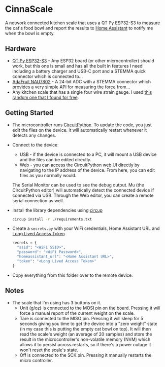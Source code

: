 # CinnaScale

A network connected kitchen scale that uses a QT Py ESP32-S3 to measure the cat's food bowl and report the results to
[Home Assistant] to notify me when the bowl is empty.

## Hardware

- [QT Py ESP32-S3] - Any ESP32 board (or other microcontroller) should work, but
  this one is small and has all the built in features I need including a battery charger and USB-C port and a STEMMA
  quick connector which is connected to...
- [AdaFruit NAU7802] - A 24-bit ADC with a STEMMA connector which provides a very
  simple API for measuring the force from...
- Any kitchen scale that has a single four wire strain gauge. I used [this random one that I found for
  free][Pelouze Dymo SP5].

## Getting Started

- The microcontroller runs [CircuitPython]. To update the code, you just edit the files on the device. It will
  automatically restart whenever it detects any changes.

- Connect to the device:

  - USB - if the device is connected to a PC, it will mount a USB device and the files can be edited directly.
  - Web - you can access the CircuitPython web UI directly by navigating to the IP address of the device. From here, you
    can edit files as you normally would.

  The Serial Monitor can be used to see the debug output. Mu (the CircuitPython editor) will automatically detect the
  connected device if connected via USB. Through the Web editor, you can create a remote serial connection as well.

- Install the library dependencies using [circup]

  ```bash
  circup install -r ./requirements.txt
  ```

- Create a `secrets.py` with your WiFi credentials, Home Assistant URL and [Long Lived Access Token]

  ```python
  secrets = {
    "ssid": "<WiFi SSID>",
    "password": "<WiFi Password>",
    "homeassistant_url": "<Home Assistant URL>",
    "token": "<Long Lived Access Token>"
  }
  ```

- Copy everything from this folder over to the remote device.

## Notes

- The scale that I'm using has 3 buttons on it.
  - Unit (g/oz) is connected to the MOSI pin on the board. Pressing it will force a manual report of the current weight
    on the scale.
  - Tare is connected to the MISO pin. Pressing it will sleep for 5 seconds giving you time to get the device into a
    "zero weight" state (in my case this is putting the empty cat bowl on top). It will then read the scale's weight
    (an average of 20 samples) and store the result in the microcontroller's non-volatile memory (NVM) which allows it
    to persist across restarts, so if there's a power outage it won't reset the scale's state.
  - Off is connected to the SCK pin. Pressing it manually restarts the micro controller.

[Home Assistant]: https://www.home-assistant.io/
[QT Py ESP32-S3]: https://www.adafruit.com/product/5426
[AdaFruit NAU7802]: https://www.adafruit.com/product/4538
[Pelouze Dymo SP5]: https://www.newegg.com/dymo-by-pelouze-sp5/p/N82E16848077011
[CircuitPython]: https://circuitpython.org/
[circup]: https://github.com/adafruit/circup
[Long Lived Access Token]: https://developers.home-assistant.io/docs/auth_api/#long-lived-access-token

